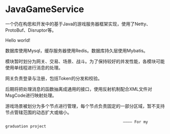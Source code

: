 # JavaGameService
一个仍在构思和开发中的基于Java的游戏服务器框架实现，使用了Netty、ProtoBuf、Disruptor等。

Hello world!

数据库使用Mysql，缓存服务器使用Redis。数据库持久层使用Mybatis。

模块暂时划分为网关、交易、场景、战斗。为了保持较好的并发性能，各模块可能使用单线程进行消息的处理。

网关负责登录与注册，包括Token的分发和校验。

后期将把处理消息的函数抽离成通用的接口，使用反射机制配合XML文件对MsgCode进行映射处理。

游戏场景被划分为多个节点进行管理，每个节点负责固定的一部分区域，暂不支持节点管辖范围的动态扩大或缩小。

														———— For my graduation project